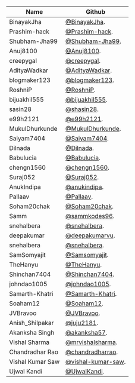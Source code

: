 
| Name           | Github                                                |
| -------------- | ----------------------------------------------------- |
| BinayakJha     | [@BinayakJha](https://github.com/BinayakJha).         |
| Prashim-hack   | [@Prashim-hack](https://github.com/Prashim-hack).     |
| Shubham-Jha99  | [@Shubham-Jha99](https://github.com/Shubham-Jha99).   |
| Anuj8100       | [@Anuj8100](https://github.com/Anuj8100).             |
| creepygal      | [@creepygal](https://github.com/creepygal).           |
| AdityaWadkar   | [@AdityaWadkar](https://github.com/AdityaWadkar).     |
| blogmaker123   | [@blogmaker123](https://github.com/blogmaker123).     |
| RoshniP        | [@RoshniP](https://github.com/RoshniP).               |
| bijuakhil555   | [@bijuakhil555](https://github.com/bijuakhil555).     |
| sasin28        | [@shasin28](https://github.com/shasin28).             |
| e99h2121       | [@e99h2121](https://github.com/e99h2121).             |
| MukulDhurkunde | [@MukulDhurkunde](https://github.com/MukulDhurkunde). |
| Saiyam7404     | [@Saiyam7404](https://github.com/Saiyam7404).         |
| Dilnada        | [@Dilnada](https://github.com/Dilnada).               |
| Babulucia      | [@Babulucia](https://github.com/Babulucia).           |
| chengn1560     | [@chengn1560](https://github.com/chengn1560).         |
| Suraj052       | [@Suraj052](https://github.com/Suraj052).             |
| AnukIndipa     | [@anukindipa](https://github.com/anukindipa).         |
| Pallaav        | [@Pallaav](https://github.com/Pallaav).               |
| Soham20chak    | [@Soham20chak](https://github.com/Soham20chak).       |
| Samm           | [@sammkodes96](https://github.com/sammkodes96).       |
| snehalbera     | [@snehalbera](https://github.com/snehalbera).         |
| deepakumar     | [@deepakumarvu](https://github.com/deepakumarvu).     |
| snehalbera     | [@snehalbera](https://github.com/snehalbera).         |
| SamSomyajit    | [@Samsomyajit](https://github.com/Samsomyajit).       |
| TheHanyu       | [@TheHanyu](https://github.com/TheHanyu).             |
| Shinchan7404   | [@Shinchan7404](https://github.com/Shinchan7404).     |
|johndao1005     |[@johndao1005](https://github.com/johndao1005).        |
| Samarth-Khatri | [@Samarth-Khatri](https://github.com/Samarth-Khatri). |
|Soaham12        |[@Soaham12](https://github.com/Soaham12).              |
| JVBravoo       | [@JVBravoo](https://github.com/JVBravoo).             |
|Anish_Shilpakar | [@juju2181](https://github.com/juju2181).             |
|Akanksha Singh  |  [@akanksha57](https://github.com/akanksha57).        |
|Vishal Sharma   |  [@mrvishalsharma](https://github.com/mrvishalsharma).|
|Chandradhar Rao |  [@chandradharrao](https://github.com/chandradharrao).|
|Vishal Kumar Saw| [@vishal-kumar-saw](https://github.com/vishal-kumar-saw).|
|Ujwal Kandi   |  [@UjwalKandi](https://github.com/UjwalKandi).          |
